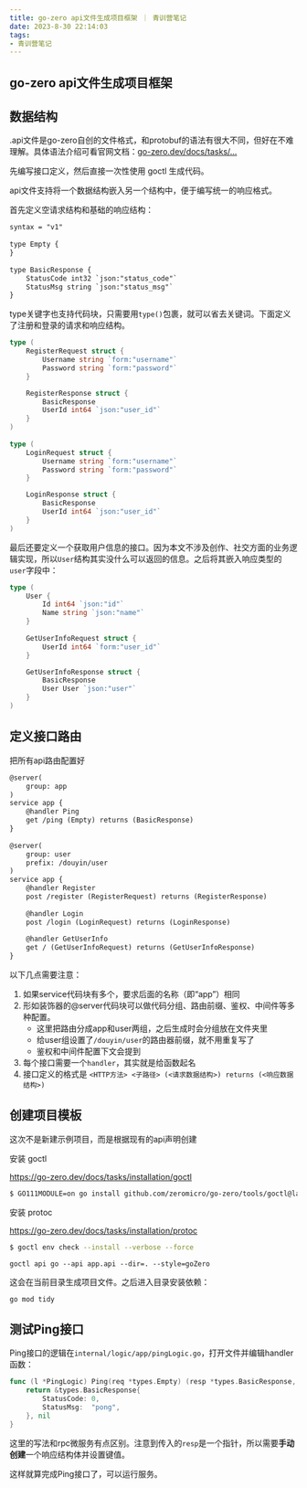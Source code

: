 ```yaml
---
title: go-zero api文件生成项目框架 ｜ 青训营笔记
date: 2023-8-30 22:14:03
tags: 
- 青训营笔记
---
```


## go-zero api文件生成项目框架

## 数据结构

.api文件是go-zero自创的文件格式，和protobuf的语法有很大不同，但好在不难理解。具体语法介绍可看官网文档：[go-zero.dev/docs/tasks/…](https://link.juejin.cn?target=https%3A%2F%2Fgo-zero.dev%2Fdocs%2Ftasks%2Fdsl%2Fapi)

先编写接口定义，然后直接一次性使用 goctl 生成代码。

api文件支持将一个数据结构嵌入另一个结构中，便于编写统一的响应格式。

首先定义空请求结构和基础的响应结构：

```txt
syntax = "v1"  
  
type Empty {  
}  
  
type BasicResponse {  
    StatusCode int32 `json:"status_code"`  
    StatusMsg string `json:"status_msg"`  
}
```

type关键字也支持代码块，只需要用`type()`包裹，就可以省去关键词。下面定义了注册和登录的请求和响应结构。

```go
type (  
    RegisterRequest struct {  
        Username string `form:"username"`  
        Password string `form:"password"`  
    }  

    RegisterResponse struct {  
        BasicResponse  
        UserId int64 `json:"user_id"`   
    }  
)  
  
type (  
    LoginRequest struct {  
        Username string `form:"username"`  
        Password string `form:"password"`  
    }  

    LoginResponse struct {  
        BasicResponse  
        UserId int64 `json:"user_id"`  
    }  
)
```

最后还要定义一个获取用户信息的接口。因为本文不涉及创作、社交方面的业务逻辑实现，所以`User`结构其实没什么可以返回的信息。之后将其嵌入响应类型的`user`字段中：

```go
type (  
    User {  
        Id int64 `json:"id"`  
        Name string `json:"name"`  
    }  
    
    GetUserInfoRequest struct {  
        UserId int64 `form:"user_id"`   
    }  

    GetUserInfoResponse struct {  
        BasicResponse  
        User User `json:"user"`  
    }  
)
```

## 定义接口路由

把所有api路由配置好

```txt
@server(  
    group: app  
)  
service app {  
    @handler Ping  
    get /ping (Empty) returns (BasicResponse)  
}  
  
@server(  
    group: user  
    prefix: /douyin/user  
)  
service app {  
    @handler Register  
    post /register (RegisterRequest) returns (RegisterResponse)  
  
    @handler Login  
    post /login (LoginRequest) returns (LoginResponse)  
  
    @handler GetUserInfo  
    get / (GetUserInfoRequest) returns (GetUserInfoResponse)  
}
```

以下几点需要注意：

1. 如果service代码块有多个，要求后面的名称（即“app”）相同
2. 形如装饰器的@server代码块可以做代码分组、路由前缀、鉴权、中间件等多种配置。
   - 这里把路由分成app和user两组，之后生成时会分组放在文件夹里
   - 给user组设置了`/douyin/user`的路由器前缀，就不用重复写了
   - 鉴权和中间件配置下文会提到
3. 每个接口需要一个`handler`，其实就是给函数起名
4. 接口定义的格式是 `<HTTP方法> <子路径> (<请求数据结构>) returns (<响应数据结构>) `

## 创建项目模板

这次不是新建示例项目，而是根据现有的api声明创建

安装 goctl

https://go-zero.dev/docs/tasks/installation/goctl

```bash
$ GO111MODULE=on go install github.com/zeromicro/go-zero/tools/goctl@latest
```

安装 protoc

https://go-zero.dev/docs/tasks/installation/protoc

```bash
$ goctl env check --install --verbose --force
```



```shell
goctl api go --api app.api --dir=. --style=goZero 
```

这会在当前目录生成项目文件。之后进入目录安装依赖：

```shell
go mod tidy
```

## 测试Ping接口

Ping接口的逻辑在`internal/logic/app/pingLogic.go`，打开文件并编辑handler函数：

```go
func (l *PingLogic) Ping(req *types.Empty) (resp *types.BasicResponse, err error) {  
    return &types.BasicResponse{
        StatusCode: 0,
        StatusMsg:  "pong",
    }, nil
}
```

这里的写法和rpc微服务有点区别。注意到传入的`resp`是一个指针，所以需要**手动创建**一个响应结构体并设置键值。

这样就算完成Ping接口了，可以运行服务。

